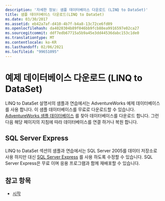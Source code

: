 ```yaml
---
description: '자세한 정보: 샘플 데이터베이스 다운로드 (LINQ to DataSet)'
title: 샘플 데이터베이스 다운로드(LINQ to DataSet)
ms.date: 03/30/2017
ms.assetid: eb42a7af-d410-4b7f-b4a8-13c72ce6fd09
ms.openlocfilehash: da4020304b89f046bb9fcb88ea9916597e02ca27
ms.sourcegitcommit: ddf7edb67715a5b9a45e3dd44536dabc153c1de0
ms.translationtype: MT
ms.contentlocale: ko-KR
ms.lasthandoff: 02/06/2021
ms.locfileid: "99651095"
---
```

# <a name="download-sample-databases-linq-to-dataset"></a>예제 데이터베이스 다운로드 (LINQ to DataSet)

LINQ to DataSet 설명서의 샘플과 연습에서는 AdventureWorks 예제 데이터베이스를 사용 합니다. 이 샘플 데이터베이스를 무료로 다운로드할 수 있습니다. [AdventureWorks 샘플 데이터베이스](https://github.com/Microsoft/sql-server-samples/releases/tag/adventureworks) 를 찾아 데이터베이스를 다운로드 합니다. 그런 다음 해당 페이지의 지침에 따라 데이터베이스를 연결 하거나 복원 합니다.
  
## <a name="sql-server-express"></a>SQL Server Express

LINQ to DataSet 섹션의 샘플과 연습에서는 SQL Server 2005를 데이터 저장소로 사용 하지만 대신 [SQL Server Express](https://go.microsoft.com/fwlink/?linkid=866658) 를 사용 하도록 수정할 수 있습니다. SQL Server Express은 무료 이며 응용 프로그램과 함께 재배포할 수 있습니다.
  
## <a name="see-also"></a>참고 항목

- [시작](getting-started-linq-to-dataset.md)
